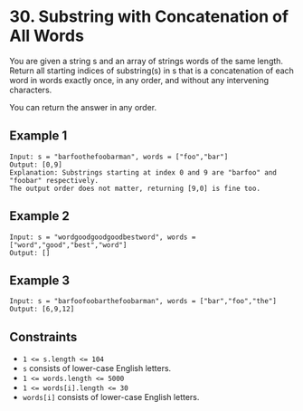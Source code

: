 # 30. Substring with Concatenation of All Words

You are given a string s and an array of strings words of the same length. Return all starting 
indices of substring(s) in s that is a concatenation of each word in words exactly once, in any 
order, and without any intervening characters.

You can return the answer in any order.

## Example 1

```
Input: s = "barfoothefoobarman", words = ["foo","bar"]
Output: [0,9]
Explanation: Substrings starting at index 0 and 9 are "barfoo" and "foobar" respectively.
The output order does not matter, returning [9,0] is fine too.
```

## Example 2

```
Input: s = "wordgoodgoodgoodbestword", words = ["word","good","best","word"]
Output: []
```

## Example 3

```
Input: s = "barfoofoobarthefoobarman", words = ["bar","foo","the"]
Output: [6,9,12]
```

## Constraints

- `1 <= s.length <= 104`
- `s` consists of lower-case English letters.
- `1 <= words.length <= 5000`
- `1 <= words[i].length <= 30`
- `words[i]` consists of lower-case English letters.